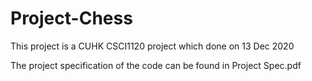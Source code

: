 # Project-Chess
This project is a CUHK CSCI1120 project which done on 13 Dec 2020

The project specification of the code can be found in Project Spec.pdf

